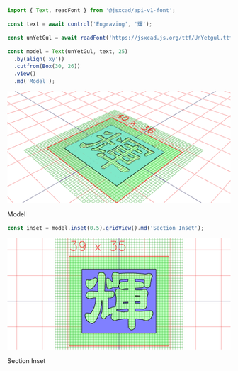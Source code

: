 ```JavaScript
import { Text, readFont } from '@jsxcad/api-v1-font';
```

```JavaScript
const text = await control('Engraving', '輝');
```

```JavaScript
const unYetGul = await readFont('https://jsxcad.js.org/ttf/UnYetgul.ttf');
```

```JavaScript
const model = Text(unYetGul, text, 25)
  .by(align('xy'))
  .cutfrom(Box(30, 26))
  .view()
  .md('Model');
```

![Image](engrave.md.0.png)

Model

```JavaScript
const inset = model.inset(0.5).gridView().md('Section Inset');
```

![Image](engrave.md.1.png)

Section Inset
